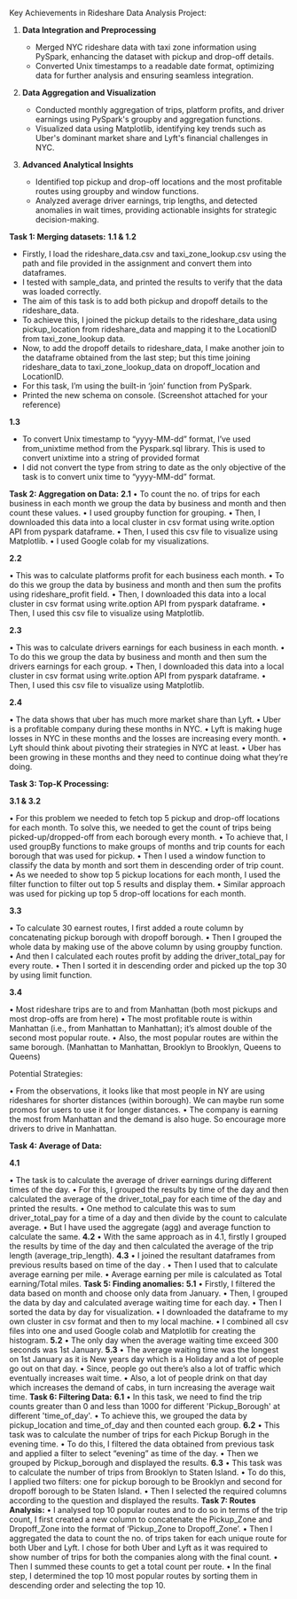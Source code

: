 Key Achievements in Rideshare Data Analysis Project:

1. **Data Integration and Preprocessing**
   - Merged NYC rideshare data with taxi zone information using PySpark, enhancing the dataset with pickup and drop-off details.
   - Converted Unix timestamps to a readable date format, optimizing data for further analysis and ensuring seamless integration.

2. **Data Aggregation and Visualization**
   - Conducted monthly aggregation of trips, platform profits, and driver earnings using PySpark's groupby and aggregation functions.
   - Visualized data using Matplotlib, identifying key trends such as Uber's dominant market share and Lyft's financial challenges in NYC.

3. **Advanced Analytical Insights**
   - Identified top pickup and drop-off locations and the most profitable routes using groupby and window functions.
   - Analyzed average driver earnings, trip lengths, and detected anomalies in wait times, providing actionable insights for strategic decision-making.
  
**Task 1: Merging datasets:**
**1.1 & 1.2**

- Firstly, I load the rideshare_data.csv and taxi_zone_lookup.csv using the path and file provided in the assignment and convert them into dataframes.
- I tested with sample_data, and printed the results to verify that the data was loaded correctly.
- The aim of this task is to add both pickup and dropoff details to the rideshare_data.
- To achieve this, I joined the pickup details to the rideshare_data using pickup_location from rideshare_data and mapping it to the LocationID from taxi_zone_lookup data.
- Now, to add the dropoff details to rideshare_data, I make another join to the dataframe obtained from the last step; but this time joining rideshare_data to taxi_zone_lookup_data on dropoff_location and LocationID.
- For this task, I’m using the built-in ‘join’ function from PySpark.
-  Printed the new schema on console. (Screenshot attached for your reference)
  
**1.3**

- To convert Unix timestamp to “yyyy-MM-dd” format, I’ve used from_unixtime method from the Pyspark.sql library. This is used to convert unixtime into a string of provided format
- I did not convert the type from string to date as the only objective of the task is to convert unix time to “yyyy-MM-dd” format.

**Task 2: Aggregation on Data:**
**2.1**
• To count the no. of trips for each business in each month we group the data by business and month and then count these values.
• I used groupby function for grouping.
• Then, I downloaded this data into a local cluster in csv format using write.option API from pyspark dataframe.
• Then, I used this csv file to visualize using Matplotlib.
• I used Google colab for my visualizations.

**2.2**

• This was to calculate platforms profit for each business each month.
• To do this we group the data by business and month and then sum the profits using rideshare_profit field.
• Then, I downloaded this data into a local cluster in csv format using write.option API from pyspark dataframe.
• Then, I used this csv file to visualize using Matplotlib.

**2.3**

• This was to calculate drivers earnings for each business in each month.
• To do this we group the data by business and month and then sum the drivers earnings for each group.
• Then, I downloaded this data into a local cluster in csv format using write.option API from pyspark dataframe.
• Then, I used this csv file to visualize using Matplotlib.

**2.4**

• The data shows that uber has much more market share than Lyft.
• Uber is a profitable company during these months in NYC.
• Lyft is making huge losses in NYC in these months and the losses are increasing every month.
• Lyft should think about pivoting their strategies in NYC at least.
• Uber has been growing in these months and they need to continue doing what they’re doing.

**Task 3: Top-K Processing:**

**3.1 & 3.2**

• For this problem we needed to fetch top 5 pickup and drop-off locations for each month. To solve this, we needed to get the count of trips being picked-up/dropped-off from each borough every month.
• To achieve that, I used groupBy functions to make groups of months and trip counts for each borough that was used for pickup.
• Then I used a window function to classify the data by month and sort them in descending order of trip count.
• As we needed to show top 5 pickup locations for each month, I used the filter function to filter out top 5 results and display them.
• Similar approach was used for picking up top 5 drop-off locations for each month.

**3.3**

• To calculate 30 earnest routes, I first added a route column by concatenating pickup borough with dropoff borough.
• Then I grouped the whole data by making use of the above column by using groupby function.
• And then I calculated each routes profit by adding the driver_total_pay for every route.
• Then I sorted it in descending order and picked up the top 30 by using limit function.

**3.4**

• Most rideshare trips are to and from Manhattan (both most pickups and most drop-offs are from here)
• The most profitable route is within Manhattan (i.e., from Manhattan to Manhattan); it’s almost double of the second most popular route.
• Also, the most popular routes are within the same borough. (Manhattan to Manhattan, Brooklyn to Brooklyn, Queens to Queens)

Potential Strategies:

• From the observations, it looks like that most people in NY are using rideshares for shorter distances (within borough). We can maybe run some promos for users to use it for longer distances.
• The company is earning the most from Manhattan and the demand is also huge. So encourage more drivers to drive in Manhattan.

**Task 4: Average of Data:**

**4.1**

• The task is to calculate the average of driver earnings during different times of the day.
• For this, I grouped the results by time of the day and then calculated the average of the
driver_total_pay for each time of the day and printed the results.
• One method to calculate this was to sum driver_total_pay for a time of a day and then divide by the
count to calculate average.
• But I have used the aggregate (agg) and average function to calculate the same.
**4.2**
• With the same approach as in 4.1, firstly I grouped the results by time of the day and then
calculated the average of the trip length (average_trip_length).
**4.3**
• I joined the resultant dataframes from previous results based on time of the day .
• Then I used that to calculate average earning per mile.
• Average earning per mile is calculated as Total earning/Total miles.
**Task 5: Finding anomalies:**
**5.1**
• Firstly, I filtered the data based on month and choose only data from January.
• Then, I grouped the data by day and calculated average waiting time for each day.
• Then I sorted the data by day for visualization.
• I downloaded the dataframe to my own cluster in csv format and then to my local machine.
• I combined all csv files into one and used Google colab and Matplotlib for creating the histogram.
**5.2**
• The only day when the average waiting time exceed 300 seconds was 1st January.
**5.3**
• The average waiting time was the longest on 1st January as it is New years day which is a Holiday and a lot of people go out on that day.
• Since, people go out there’s also a lot of traffic which eventually increases wait time.
• Also, a lot of people drink on that day which increases the demand of cabs, in turn increasing the
average wait time.
**Task 6: Filtering Data:**
**6.1**
• In this task, we need to find the trip counts greater than 0 and less than 1000 for different 'Pickup_Borough' at different 'time_of_day'.
• To achieve this, we grouped the data by pickup_location and time_of_day and then counted each group.
**6.2**
• This task was to calculate the number of trips for each Pickup Borugh in the evening time.
• To do this, I filtered the data obtained from previous task and applied a filter to select “evening” as time of the day.
• Then we grouped by Pickup_borough and displayed the results.
**6.3**
• This task was to calculate the number of trips from Brooklyn to Staten Island.
• To do this, I applied two filters: one for pickup borough to be Brooklyn and second for dropoff borough to be Staten Island.
• Then I selected the required columns according to the question and displayed the results.
**Task 7: Routes Analysis:**
• I analysed top 10 popular routes and to do so in terms of the trip count, I first created a new column to
concatenate the Pickup_Zone and Dropoff_Zone into the format of ‘Pickup_Zone to Dropoff_Zone’.
• Then I aggregated the data to count the no. of trips taken for each unique route for both Uber and Lyft. I chose for both Uber and Lyft as it was required to show number of trips for both the companies along with the final count.
• Then I summed these counts to get a total count per route.
• In the final step, I determined the top 10 most popular routes by sorting them in descending order and selecting the top 10.
   
